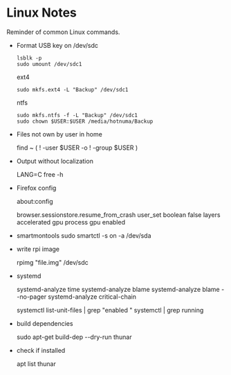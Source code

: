 # Linux Notes

Reminder of common Linux commands.

* Format USB key on /dev/sdc
    ```
    lsblk -p
    sudo umount /dev/sdc1
    ```
    ext4
    ```
    sudo mkfs.ext4 -L "Backup" /dev/sdc1
    ```
    ntfs
    ```
    sudo mkfs.ntfs -f -L "Backup" /dev/sdc1
    sudo chown $USER:$USER /media/hotnuma/Backup
    ```
* Files not own by user in home
    
    find ~ \( ! -user $USER -o ! -group $USER \)
    
* Output without localization

    LANG=C free -h


* Firefox config

    about:config
    
    browser.sessionstore.resume_from_crash user_set boolean false
    layers accelerated
    gpu process
    gpu enabled

* smartmontools
    sudo smartctl -s on -a /dev/sda

* write rpi image
    
    rpimg "file.img" /dev/sdc
    
* systemd

    systemd-analyze time
    systemd-analyze blame
    systemd-analyze blame --no-pager
    systemd-analyze critical-chain
    
    systemctl list-unit-files | grep "enabled "
    systemctl | grep running

* build dependencies

    sudo apt-get build-dep --dry-run thunar

* check if installed

    apt list thunar



